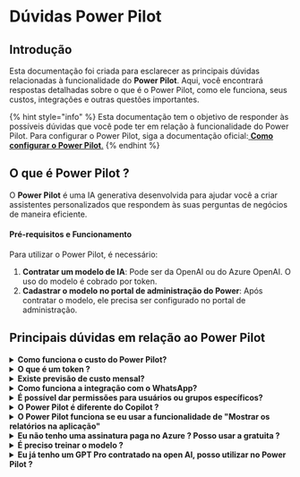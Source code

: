 # Dúvidas Power Pilot

## Introdução

Esta documentação foi criada para esclarecer as principais dúvidas relacionadas à funcionalidade do **Power Pilot**. Aqui, você encontrará respostas detalhadas sobre o que é o Power Pilot, como ele funciona, seus custos, integrações e outras questões importantes.



{% hint style="info" %}
Esta documentação tem o objetivo de responder às possíveis dúvidas que você pode ter em relação à funcionalidade do Power Pilot. Para configurar o Power Pilot, siga a documentação oficial:[ **Como configurar o Power Pilot**.](https://docs.powerembedded.com.br/portal-de-administracao/power-pilot-ia)
{% endhint %}

## O que é Power Pilot ?

O **Power Pilot** é uma IA generativa desenvolvida para ajudar você a criar assistentes personalizados que respondem às suas perguntas de negócios de maneira eficiente.

#### **Pré-requisitos e Funcionamento**

Para utilizar o Power Pilot, é necessário:

1. **Contratar um modelo de IA**: Pode ser da OpenAI ou do Azure OpenAI. O uso do modelo é cobrado por token.
2. **Cadastrar o modelo no portal de administração do Power**: Após contratar o modelo, ele precisa ser configurado no portal de administração.

## Principais dúvidas em relação ao Power Pilot

<details>

<summary><strong>Como funciona o custo do Power Pilot?</strong></summary>

O custo é calculado por tokens:

* **Token de entrada (input)**: As perguntas feitas ao assistente.
* **Token de saída (output)**: As respostas geradas pelo assistente.

Por exemplo, com o modelo **GPT-4o-mini**:

* **Custo de input**: $0,15 de dólares por 1 milhão de tokens.&#x20;
* **Custo de output**: $0,60 dólares  por 1 milhão de tokens.

Você só será cobrado quando atingir 1 milhão de tokens, tornando a funcionalidade acessível e econômica. Além disso, se não houver interação com o assistente, não haverá custo

Preço dos modelos de IA: [https://openai.com/api/pricing/](https://openai.com/api/pricing/)

</details>

<details>

<summary><strong>O que é um token ?</strong></summary>

Os grandes modelos de linguagem processam texto usando **tokens**, que são sequências de caracteres (como palavras ou partes de palavras). Esses modelos aprendem as relações entre tokens e geram respostas baseadas nas sequências.\
\
No site da Open AI, você consegue ter uma demonstração do que é tokens, e uma comparação com caracteres\
\
Tokenizer: [https://platform.openai.com/tokenizer](https://platform.openai.com/tokenizer)



</details>

<details>

<summary><strong>Existe previsão de custo mensal?</strong></summary>

Por ser uma funcionalidade paga por uso, o custo pode variar. No entanto, em testes realizados, 400 perguntas feitas ao assistente resultaram em um custo inferior a 5 dólares.

Além disso, no portal de administração do Power Embedded, há uma auditoria específica para o uso do Power Pilot. Essa funcionalidade é muito útil quando é necessário acompanhar a quantidade de tokens utilizados, estimar os custos e obter uma visão geral sobre o consumo. Com isso, você consegue ter uma estimativa precisa dos custos envolvidos.

</details>

<details>

<summary><strong>Como funciona a integração com o WhatsApp?</strong></summary>

**A integração com o WhatsApp exige:**

* Um modelo de IA contratado.
* Um assistente configurado no portal.

**Custos:**

* **Número padrão**: R$150/mês. Esse é o número do Power Pilot, onde o cliente não pode personalizar a foto ou algumas informações no WhatsApp.
* **Número personalizado**: R$200/mês. Nesse caso, o cliente pode utilizar um número próprio, personalizando a foto e algumas informações do WhatsApp. (Esse número ele não pode ser utilizado em um celular, tem quer ser um número somente para IA)

**Observação:** Você pode utilizar um único número de WhatsApp para gerenciar vários assistentes. Quando um usuário interagir com o Power Pilot no WhatsApp, serão exibidos apenas os assistentes para os quais ele possui permissão.

</details>

<details>

<summary><strong>É possível dar permissões para usuários ou grupos específicos?</strong></summary>

Sim, ao criar um assistente, você pode definir:

* Quem terá acesso (usuários ou grupos específicos).
* Se a funcionalidade estará disponível no WhatsApp ou não para determinados usuários ou grupos

</details>

<details>

<summary><strong>O Power Pilot é diferente do Copilot ?</strong></summary>

Sim, ambas são ferramentas de inteligência artificial porém distintas:

* O **Power Pilot** foi desenvolvido pela equipe do **Power Embedded** com foco em fornecer respostas de negócios a baixo custo. Podendo utilizar essa funcionalidade mesmo na menor capacidade do Fabric, como uma F2.
* O **Copilot**, da Microsoft, está disponível no Power BI para usuários do plano a partir do SKU F64, que tem um custo inicial elevado.

</details>

<details>

<summary><strong>O Power Pilot funciona se eu usar a funcionalidade de "Mostrar os relatórios na aplicação"</strong></summary>

Sim, é possível utilizar a funcionalidade do Power Pilot. No entanto, como o Power Pilot é exibido na barra de navegação do relatório, é necessário configurar o parâmetro **HideNavbar** da API de Identity como **true** (hideNavbar = TRUE) para habilitar essa funcionalidade corretamente.

</details>

<details>

<summary><strong>Eu não tenho uma assinatura paga no Azure ? Posso usar a gratuita ?</strong></summary>

Para utilizar a funcionalidade do **Power Pilot**, é recomendado ter uma assinatura paga no Azure. A assinatura gratuita oferecida pelo Azure tem uma limitação de tokens, geralmente inferior a 10K tokens por minuto, o que é insuficiente para o uso ideal dessa funcionalidade.

A **Power Tuning**, é parceira Microsoft, e pode ajudá-lo a criar sua assinatura no Azure. Nosso time pode configurar essa assinatura para você, permitindo que, a partir dela, você contrate o recurso de IA necessário para utilizar o Power Pilot.

Tornar-se parceiro Microsoft é gratuito. Basta preencher o formulário no link abaixo, e nosso time de Cloud entrará em contato:

\
[**Torne-se parceiro Microsoft**](https://powertuning.com.br/parceria-azure)[\
](https://powertuning.com.br/parceria-azure)

</details>

<details>

<summary><strong>É preciso treinar o modelo ?</strong></summary>

Não é necessário treinar o modelo para utilizar o Power Pilot. Todos os prompts já são configurado internamente via código. Basta seguir as instruções da nossa documentação para configurar o Power Pilot e começar a utilizá-lo imediatamente.\
\
[Documentação Power Piltot](https://docs.powerembedded.com.br/portal-de-administracao/power-pilot-ia)

</details>

<details>

<summary><strong>Eu já tenho um GPT Pro contratado na open AI, posso utilizar no Power Pilot ?</strong></summary>

Não, o GPT Pro é o GPT como serviço. No caso do Power Pilot, é necessário utilizar a API de um modelo de IA. Quando você precisa de uma IA isolada ou personalizada, pode contratar as APIs, e o cliente tem a liberdade de escolher o modelo que deseja usar, como o GPT-4, GPT-4O Mini, entre outros.

</details>
